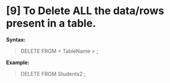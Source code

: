 # [9] To Delete ALL the data/rows present in a table.
<b>Syntax:</b>  
> DELETE FROM < TableName > ;  

<b>Example:</b>
> DELETE FROM Students2 ;  
   
